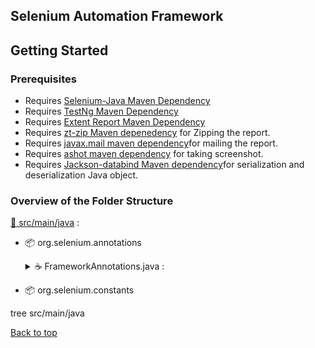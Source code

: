 ## Selenium Automation Framework

## Getting Started

### Prerequisites

- Requires [Selenium-Java Maven Dependency](https://mvnrepository.com/artifact/org.seleniumhq.selenium/selenium-java)
- Requires [TestNg Maven Dependency](https://mvnrepository.com/artifact/org.testng/testng)
- Requires [Extent Report Maven Dependency](https://mvnrepository.com/artifact/com.aventstack/extentreports)
- Requires [zt-zip Maven depenedency](https://mvnrepository.com/artifact/org.zeroturnaround/zt-zip) for Zipping the report.
- Requires [javax.mail maven dependency](https://mvnrepository.com/artifact/com.sun.mail/javax.mail)for mailing the report.
- Requires [ashot maven dependency](https://mvnrepository.com/artifact/ru.yandex.qatools.ashot/ashot) for taking screenshot.
- Requires [Jackson-databind Maven dependency](https://mvnrepository.com/artifact/com.fasterxml.jackson.core/jackson-databind)for serialization and deserialization Java object.
 
 
 ### Overview of the Folder Structure
 
[📂 src/main/java](./src/main/java) :
 * 📦 org.selenium.annotations
	<details>
	<summary>☕ FrameworkAnnotations.java :</summary>
	
	- In this Java Interface class.
	- This is a custom annotation that allows you to tag test methods with metadata such as the author and category.
	- It contains two elements -
		- `AuthorType[] author();` → Specifies the author(s) of the test case.
		- `CategoryType[] category();` → Specifies the category of the test case (e.g., Smoke, Regression).
	- We have Used 2 Annotations : 
		- `@Retention(RetentionPolicy.RUNTIME)` → This specifies that the annotation should be retained at runtime and be available for reflection.In your case, this means that the FrameworkAnnotation can be accessed at runtime using Java Reflection API, which is useful for dynamically handling test cases.
		- `@Target(ElementType.METHOD)` → This means that the annotation can only be applied to methods. In a Selenium project, this typically means test methods in a test class.
	</details>
 * 📦 org.selenium.constants
 
 tree src/main/java
 
<a href="#top">Back to top</a>